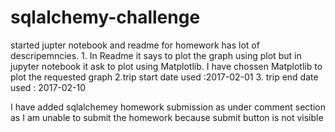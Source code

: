 # sqlalchemy-challenge
started jupter notebook and readme for homework has lot of descripemncies.
    1. In Readme it says to plot the graph using plot but in jupyter notebook it
       ask to plot using Matplotlib. I have chossen Matplotlib to plot the requested graph
    2.trip start date used :2017-02-01
    3. trip end date used : 2017-02-10

I have added sqlalchemey homework submission as under comment section as I am unable to submit the homework because submit button is not visible